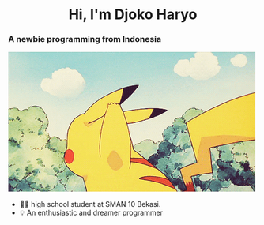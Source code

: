 <h1 align="center">Hi, I'm Djoko Haryo</h1>
<h3>A newbie programming from Indonesia</h3>

<picture align="center">
 <source media="(prefers-color-scheme: dark)" srcset="./hello1.gif">
 <source media="(prefers-color-scheme: light)" srcset="./hello1.gif">
 <img alt="hello .gif" src="./hello.gif">
</picture>

- 👨‍🎓 high school student at SMAN 10 Bekasi.
- 💡 An enthusiastic and dreamer programmer
